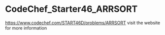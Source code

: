 # CodeChef_Starter46_ARRSORT
https://www.codechef.com/START46D/problems/ARRSORT
visit the website for more information
